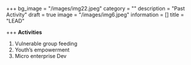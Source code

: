 +++
bg_image = "/images/img22.jpeg"
category = ""
description = "Past Activity"
draft = true
image = "/images/img6.jpeg"
information = []
title = "LEAD"

+++
**Activities**

1. Vulnerable group feeding
2. Youth’s empowerment 
3. Micro enterprise Dev
